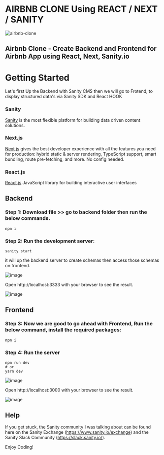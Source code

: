 # AIRBNB CLONE Using REACT / NEXT / SANITY

![airbnb-clone](https://user-images.githubusercontent.com/8361967/145212233-478dab49-a4d5-49d2-9a0c-f6add21e5f6f.png)

## Airbnb Clone - Create Backend and Frontend for Airbnb App using React, Next, Sanity.io


# Getting Started


Let's first Up the Backend with Sanity CMS then we will go to Frotend, to display structured data's via Sanity SDK and React HOOK

### Sanity

[Sanity](https://www.sanity.io/) is the most flexible platform for building data driven content solutions.


### Next.js

[Next.js](https://nextjs.org/) gives the best developer experience with all the features you need for production: hybrid static & server rendering, TypeScript support, smart bundling, route pre-fetching, and more. No config needed.


### React.js

[React.js](https://reactjs.org/)  JavaScript library for building interactive user interfaces



## Backend

### Step 1: Download file  >> go to **backend** folder then run the  below commands.

    npm i

### Step 2: Run the development server:

    sanity start

it will up the backend server to create schemas then access those schemas on frontend.

![image](https://user-images.githubusercontent.com/8361967/145203826-02b46513-a38a-4861-b4ec-e6db12fe7f42.png)

Open http://localhost:3333 with your browser to see the result.

![image](https://user-images.githubusercontent.com/8361967/145208392-aa47e7e6-717c-472c-932a-7129752c476d.png)


## Frontend

### Step 3: Now we are good to go ahead with Frontend, Run the below command, install the required packages:

    npm i

### Step 4: Run the server

    npm run dev
    # or
    yarn dev

![image](https://user-images.githubusercontent.com/8361967/145203736-9e9bc700-3970-4953-bd63-b3f641c014b8.png)


Open http://localhost:3000 with your browser to see the result.

![image](https://user-images.githubusercontent.com/8361967/145207531-8bc8e718-1b36-4edd-86b5-4703974f928b.png)


## Help

If you get stuck, the Sanity community I was talking about can be found here on the Sanity Exchange (https://www.sanity.io/exchange) and the Sanity Slack Community (https://slack.sanity.io/).




Enjoy Coding!
